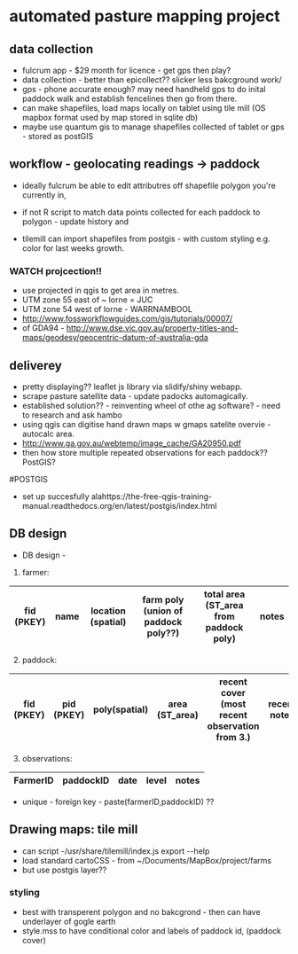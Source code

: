 # automated pasture mapping project

## data collection
- fulcrum app - $29 month for licence - get gps then play?
- data collection - better than epicollect?? slicker less bakcground work/
- gps - phone accurate enough? may need handheld gps to do inital paddock walk and establish fencelines then go from there.
- can make shapefiles, load maps locally on tablet using tile mill (OS mapbox format used by map stored in sqlite db)
- maybe use quantum gis to manage shapefiles collected of tablet or gps - stored as postGIS

## workflow - geolocating readings -> paddock
- ideally fulcrum be able to edit attributres off shapefile polygon you're currently in, 
- if not R script to match data points collected for each paddock to polygon - update history and 

- tilemill can import shapefiles from postgis - with custom styling e.g. color for last weeks growth.


### WATCH projcection!!
- use projected in qgis to get area in metres.
- UTM zone 55 east of ~ lorne = JUC
- UTM zone 54 west of lorne - WARRNAMBOOL
- http://www.fossworkflowguides.com/gis/tutorials/00007/
- of GDA94 - http://www.dse.vic.gov.au/property-titles-and-maps/geodesy/geocentric-datum-of-australia-gda

## deliverey
- pretty displaying?? leaflet js library via slidify/shiny webapp.
- scrape pasture satellite data - update padocks automagically.
- established solution?? - reinventing wheel of othe ag software? - need to research and ask hambo
- using qgis can digitise hand drawn maps w gmaps satelite overvie - autocalc area.
- http://www.ga.gov.au/webtemp/image_cache/GA20950.pdf
- then how store multiple repeated observations for each paddock?? PostGIS?

#POSTGIS
- set up succesfully alahttps://the-free-qgis-training-manual.readthedocs.org/en/latest/postgis/index.html

## DB design
- DB design - 
1.	farmer: 

fid (PKEY)  | name | location (spatial)  | farm poly (union of paddock poly??) | total area (ST_area from paddock poly) | notes
------------|------|---------------------|-------------------------------------|----------------------------------------|------

2.	paddock:

fid (PKEY) | pid (PKEY) | poly(spatial) | area (ST_area) | recent cover (most recent observation from 3.) | recent notes
-----------|------------|---------------|----------------|------------------------------------------------|-------------

3.	observations:

FarmerID  |  paddockID  |  date  |  level  |  notes
----------|-------------|--------|---------|-------


- unique - foreign key - paste(farmerID,paddockID) ?? 

## Drawing maps: tile mill
- can script -/usr/share/tilemill/index.js export --help
- load standard cartoCSS - from ~/Documents/MapBox/project/farms
- but use postgis layer?? 

### styling
- best with transperent polygon and no bakcgrond - then can have underlayer of gogle earth
- style.mss to have conditional color and labels of paddock id, (paddock cover)
